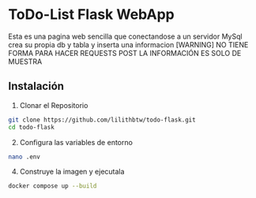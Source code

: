 # ToDo-List Flask WebApp
Esta es una pagina web sencilla que conectandose a un servidor MySql crea su propia db y tabla y inserta una informacion [WARNING] NO TIENE FORMA PARA HACER REQUESTS POST LA INFORMACIÓN ES SOLO DE MUESTRA

## Instalación

1. Clonar el Repositorio
```bash
git clone https://github.com/lilithbtw/todo-flask.git
cd todo-flask
```
2. Configura las variables de entorno
```bash
nano .env
```
4. Construye la imagen y ejecutala
```bash
docker compose up --build
```
